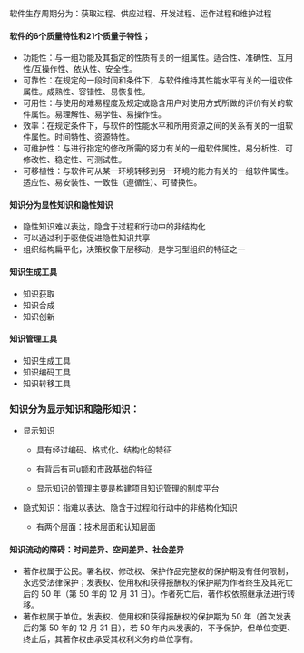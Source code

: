 软件生存周期分为：获取过程、供应过程、开发过程、运作过程和维护过程



#### 软件的6个质量特性和21个质量子特性；

- 功能性：与一组功能及其指定的性质有关的一组属性。适合性、准确性、互用性/互操作性、依从性、安全性。
- 可靠性：在规定的一段时间和条件下，与软件维持其性能水平有关的一组软件属性。成熟性、容错性、易恢复性。
- 可用性：与使用的难易程度及规定或隐含用户对使用方式所做的评价有关的软件属性。易理解性、易学性、易操作性。
- 效率：在规定条件下，与软件的性能水平和所用资源之间的关系有关的一组软件属性。时间特性、资源特性。
- 可维护性：与进行指定的修改所需的努力有关的一组软件属性。易分析性、可修改性、稳定性、可测试性。
- 可移植性：与软件可从某一环境转移到另一环境的能力有关的一组软件属性。适应性、易安装性、一致性（遵循性）、可替换性。

#### 知识分为显性知识和隐性知识

- 隐性知识难以表达，隐含于过程和行动中的非结构化
- 可以通过利于驱使促进隐性知识共享
- 组织结构扁平化，决策权像下层移动，是学习型组织的特征之一

#### 知识生成工具

- 知识获取
- 知识合成
- 知识创新

#### 知识管理工具

- 知识生成工具
- 知识编码工具
- 知识转移工具

### 知识分为显示知识和隐形知识：

- 显示知识

  - 具有经过编码、格式化、结构化的特征

  - 有背后有可u额和市政基础的特征

  - 显示知识的管理主要是构建项目知识管理的制度平台

- 隐式知识：指难以表达、隐含于过程和行动中的非结构化知识
  - 有两个层面：技术层面和认知层面

#### 知识流动的障碍：时间差异、空间差异、社会差异

- 著作权属于公民。署名权、修改权、保护作品完整权的保护期没有任何限制，永远受法律保护；发表权、使用权和获得报酬权的保护期为作者终生及其死亡后的 50 年（第 50 年的 12 月 31 日）。作者死亡后，著作权依照继承法进行转移。
- 著作权属于单位。发表权、使用权和获得报酬权的保护期为 50 年（首次发表后的第 50 年的 12 月 31 日），若 50 年内未发表的，不予保护。但单位变更、终止后，其著作权由承受其权利义务的单位享有。
